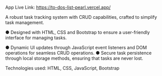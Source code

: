 App Live Link: https://to-dos-list-pearl.vercel.app/

A robust task tracking system with CRUD capabilities, crafted to simplify task management.

● Designed with HTML, CSS and Bootstrap to ensure a user-friendly interface for managing tasks.

● Dynamic UI updates through JavaScript event listeners and DOM operations for seamless CRUD operations.
● Secure task persistence through local storage methods, ensuring that tasks are never lost.

Technologies used: HTML, CSS, JavaScript, Bootstrap
